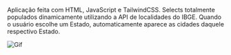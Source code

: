 Aplicação feita com HTML, JavaScript e TailwindCSS. Selects totalmente populados dinamicamente utilizando a API de localidades do IBGE.
Quando o usuário escolhe um Estado, automaticamente aparece as cidades daquele respectivo Estado.

![Gif](https://user-images.githubusercontent.com/62571814/118715135-a5b87100-b7f9-11eb-81d2-f069fa18c2e2.gif)
